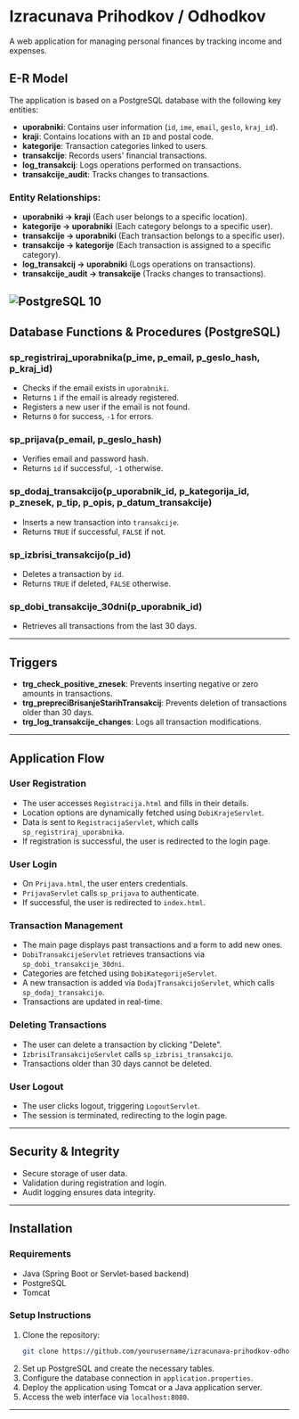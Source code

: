 # **Izracunava Prihodkov / Odhodkov**

A web application for managing personal finances by tracking income and expenses.

## **E-R Model**
The application is based on a PostgreSQL database with the following key entities:

- **uporabniki**: Contains user information (`id`, `ime`, `email`, `geslo`, `kraj_id`).
- **kraji**: Contains locations with an `ID` and postal code.
- **kategorije**: Transaction categories linked to users.
- **transakcije**: Records users' financial transactions.
- **log_transakcij**: Logs operations performed on transactions.
- **transakcije_audit**: Tracks changes to transactions.

### **Entity Relationships:**
- **uporabniki → kraji** (Each user belongs to a specific location).
- **kategorije → uporabniki** (Each category belongs to a specific user).
- **transakcije → uporabniki** (Each transaction belongs to a specific user).
- **transakcije → kategorije** (Each transaction is assigned to a specific category).
- **log_transakcij → uporabniki** (Logs operations on transactions).
- **transakcije_audit → transakcije** (Tracks changes to transactions).

![PostgreSQL 10](https://github.com/user-attachments/assets/52f25538-bd8f-46f4-8caf-ba15bf58fc6b)
---


## **Database Functions & Procedures (PostgreSQL)**

### **sp_registriraj_uporabnika(p_ime, p_email, p_geslo_hash, p_kraj_id)**
- Checks if the email exists in `uporabniki`.
- Returns `1` if the email is already registered.
- Registers a new user if the email is not found.
- Returns `0` for success, `-1` for errors.

### **sp_prijava(p_email, p_geslo_hash)**
- Verifies email and password hash.
- Returns `id` if successful, `-1` otherwise.

### **sp_dodaj_transakcijo(p_uporabnik_id, p_kategorija_id, p_znesek, p_tip, p_opis, p_datum_transakcije)**
- Inserts a new transaction into `transakcije`.
- Returns `TRUE` if successful, `FALSE` if not.

### **sp_izbrisi_transakcijo(p_id)**
- Deletes a transaction by `id`.
- Returns `TRUE` if deleted, `FALSE` otherwise.

### **sp_dobi_transakcije_30dni(p_uporabnik_id)**
- Retrieves all transactions from the last 30 days.

---

## **Triggers**
- **trg_check_positive_znesek**: Prevents inserting negative or zero amounts in transactions.
- **trg_prepreciBrisanjeStarihTransakcij**: Prevents deletion of transactions older than 30 days.
- **trg_log_transakcije_changes**: Logs all transaction modifications.

---

## **Application Flow**
### **User Registration**
- The user accesses `Registracija.html` and fills in their details.
- Location options are dynamically fetched using `DobiKrajeServlet`.
- Data is sent to `RegistracijaServlet`, which calls `sp_registriraj_uporabnika`.
- If registration is successful, the user is redirected to the login page.

### **User Login**
- On `Prijava.html`, the user enters credentials.
- `PrijavaServlet` calls `sp_prijava` to authenticate.
- If successful, the user is redirected to `index.html`.

### **Transaction Management**
- The main page displays past transactions and a form to add new ones.
- `DobiTransakcijeServlet` retrieves transactions via `sp_dobi_transakcije_30dni`.
- Categories are fetched using `DobiKategorijeServlet`.
- A new transaction is added via `DodajTransakcijoServlet`, which calls `sp_dodaj_transakcijo`.
- Transactions are updated in real-time.

### **Deleting Transactions**
- The user can delete a transaction by clicking "Delete".
- `IzbrisiTransakcijoServlet` calls `sp_izbrisi_transakcijo`.
- Transactions older than 30 days cannot be deleted.

### **User Logout**
- The user clicks logout, triggering `LogoutServlet`.
- The session is terminated, redirecting to the login page.

---

## **Security & Integrity**
- Secure storage of user data.
- Validation during registration and login.
- Audit logging ensures data integrity.

---

## **Installation**
### **Requirements**
- Java (Spring Boot or Servlet-based backend)
- PostgreSQL
- Tomcat

### **Setup Instructions**
1. Clone the repository:
   ```sh
   git clone https://github.com/yourusername/izracunava-prihodkov-odhodkov.git
   ```
2. Set up PostgreSQL and create the necessary tables.
3. Configure the database connection in `application.properties`.
4. Deploy the application using Tomcat or a Java application server.
5. Access the web interface via `localhost:8080`.

---
